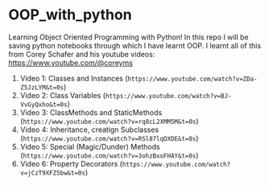 # OOP_with_python
Learning Object Oriented Programming with Python!
In this repo I will be saving python notebooks through which I have learnt OOP.
I learnt all of this from Corey Schafer and his youtube videos: https://www.youtube.com/@coreyms

1. Video 1: Classes and Instances (`https://www.youtube.com/watch?v=ZDa-Z5JzLYM&t=0s`)
2. Video 2: Class Variables (`https://www.youtube.com/watch?v=BJ-VvGyQxho&t=0s`)
3. Video 3: ClassMethods and StaticMethods (`https://www.youtube.com/watch?v=rq8cL2XMM5M&t=0s`)
4. Video 4: Inheritance, creatign Subclasses (`https://www.youtube.com/watch?v=RSl87lqOXDE&t=0s`)
5. Video 5: Special (Magic/Dunder) Methods (`https://www.youtube.com/watch?v=3ohzBxoFHAY&t=0s`)
6. Video 6: Property Decorators (`https://www.youtube.com/watch?v=jCzT9XFZ5bw&t=0s`)
